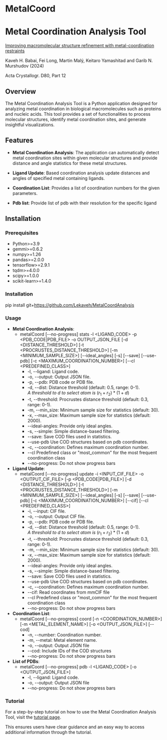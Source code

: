 # MetalCoord
# Metal Coordination Analysis Tool

[Improving macromolecular structure refinement with metal-coordination restraints](https://doi.org/10.1107/S2059798324011458)

Kaveh H. Babai, Fei Long, Martin Malý, Keitaro Yamashitad and Garib N. Murshudov (2024)

Acta Crystallogr. D80, Part 12

## Overview

The Metal Coordination Analysis Tool is a Python application designed for analyzing metal coordination in biological macromolecules such as proteins and nucleic acids. This tool provides a set of functionalities to process molecular structures, identify metal coordination sites, and generate insightful visualizations.

## Features

- **Metal Coordination Analysis**: The application can automatically detect metal coordination sites within given molecular structures and provide distance and angle statistics for these metal structures.

- **Ligand Update**: Based coordination analysis update distances and angles of specified metal containing ligands.

- **Coordination List**: Provides a list of coordination numbers for the given parameters.

- **Pdb list**: Provide  list of pdb with their resolution for the specific ligand

## Installation

### Prerequisites

- Python>=3.9
- gemmi>=0.6.2
- numpy>=1.26
- pandas>=2.0.0
- tensorflow>=2.9.1
- tqdm>=4.0.0
- scipy>=1.0.0
- scikit-learn>=1.4.0

### Installation

pip install git+https://github.com/Lekaveh/MetalCoordAnalysis


### Usage
- **Metal Coordination Analysis**: 
    - metalCoord [--no-progress] stats -l <LIGAND_CODE> -p <PDB_CODE|PDB_FILE> -o OUTPUT_JSON_FILE [-d <DISTANCE_THRESHOLD>] [-t <PROCRUSTES_DISTANCE_THRESHOLD>] [-m <MINIMUM_SAMPLE_SIZE>] [--ideal_angles] [-s] [--save] [--use-pdb] [-c <MAXIMUM_COORDINATION_NUMBER>] [--cl <PREDEFINED_CLASS>]
        - -l, --ligand: Ligand code.
        - -o, --output: Output JSON file.
        - -p, --pdb: PDB code or PDB file.
        - -d, --dist: Distance threshold (default: 0.5, range: 0-1).<br> *A threshold to* $d$ *to select atom is* $(r_1 + r_2)*(1 + d)$
        - -t, --threshold: Procrustes distance threshold (default: 0.3, range: 0-1).
        - -m, --min_size: Minimum sample size for statistics (default: 30).
        - -x, --max_size: Maximum sample size for statistics (default: 2000).
        - --ideal-angles: Provide only ideal angles.
        - -s, --simple: Simple distance-based filtering.
        - --save: Save COD files used in statistics.
        - --use-pdb Use COD structures based on pdb coordinates.
        - -c, --coordination: Defines maximum coordination number.
        - --cl Predefined class or  "most_common" for the most frequent coordination class
        - --no-progress: Do not show progress bars
- **Ligand Update**: 
    - metalCoord [--no-progress] update -i <INPUT_CIF_FILE> -o <OUTPUT_CIF_FILE> [-p <PDB_CODE|PDB_FILE>] [-d <DISTANCE_THRESHOLD>] [-t <PROCRUSTES_DISTANCE_THRESHOLD>] [-m <MINIMUM_SAMPLE_SIZE>] [--ideal_angles] [-s] [--save] [--use-pdb] [-c <MAXIMUM_COORDINATION_NUMBER>] [--cif] [--cl <PREDEFINED_CLASS>]
        - -i, --input: CIF file.
        - -o, --output: Output CIF file.
        - -p, --pdb: PDB code or PDB file.
        - -d, --dist: Distance threshold (default: 0.5, range: 0-1).<br> *A threshold to* $d$ *to select atom is* $(r_1 + r_2)*(1 + d)$
        - -t, --threshold: Procrustes distance threshold (default: 0.3, range: 0-1).
        - -m, --min_size: Minimum sample size for statistics (default: 30).
        - -x, --max_size: Maximum sample size for statistics (default: 2000).
        - --ideal-angles: Provide only ideal angles.
        - -s, --simple: Simple distance-based filtering.
        - --save: Save COD files used in statistics.
        - --use-pdb Use COD structures based on pdb coordinates.
        - -c, --coordination: Defines maximum coordination number.
        - --cif: Read coordinates from mmCIF file
        - --cl Predefined class or  "most_common" for the most frequent coordination class
        - --no-progress: Do not show progress bars
- **Coordination List**: 
    - metalCoord [--no-progress] coord [-n <COORDINATION_NUMBER>] [-m <METAL_ELEMENT_NAME>] [-o <OUTPUT_JSON_FILE>] [--cod]
        - -n, --number: Coordination number.
        - -m, --metal: Metal element name.
        - -o, --output: Output JSON file
        - --cod: Include IDs of the COD structures
        - --no-progress: Do not show progress bars
- **List of PDBs**: 
    - metalCoord [--no-progress] pdb -l <LIGAND_CODE> [-o <OUTPUT_JSON_FILE>]
        - -l, --ligand: Ligand code.
        - -o, --output: Output JSON file
        - --no-progress: Do not show progress bars

### Tutorial
For a step-by-step tutorial on how to use the Metal Coordination Analysis Tool, visit the [tutorial page](https://github.com/Lekaveh/MetalCoordAnalysis/blob/master/tutorial/tutorial.rst).

This ensures users have clear guidance and an easy way to access additional information through the tutorial.


